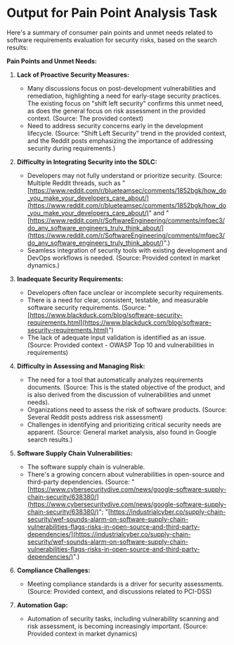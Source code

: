 # Output for Pain Point Analysis Task

Here's a summary of consumer pain points and unmet needs related to software requirements evaluation for security risks, based on the search results:

**Pain Points and Unmet Needs:**

1.  **Lack of Proactive Security Measures:**
    *   Many discussions focus on post-development vulnerabilities and remediation, highlighting a need for early-stage security practices.  The existing focus on "shift left security" confirms this unmet need, as does the general focus on risk assessment in the provided context. (Source: The provided context)
    *   Need to address security concerns early in the development lifecycle. (Source: "Shift Left Security" trend in the provided context, and the Reddit posts emphasizing the importance of addressing security during requirements.)

2.  **Difficulty in Integrating Security into the SDLC:**
    *   Developers may not fully understand or prioritize security. (Source: Multiple Reddit threads, such as "[https://www.reddit.com/r/blueteamsec/comments/1852bgk/how_do_you_make_your_developers_care_about/](https://www.reddit.com/r/blueteamsec/comments/1852bgk/how_do_you_make_your_developers_care_about/)" and "[https://www.reddit.com/r/SoftwareEngineering/comments/mfqec3/do_any_software_engineers_truly_think_about/](https://www.reddit.com/r/SoftwareEngineering/comments/mfqec3/do_any_software_engineers_truly_think_about/)".)
    *   Seamless integration of security tools with existing development and DevOps workflows is needed. (Source: Provided context in market dynamics.)

3.  **Inadequate Security Requirements:**
    *   Developers often face unclear or incomplete security requirements.
    *   There is a need for clear, consistent, testable, and measurable software security requirements. (Source:  "[https://www.blackduck.com/blog/software-security-requirements.html](https://www.blackduck.com/blog/software-security-requirements.html)")
    *   The lack of adequate input validation is identified as an issue. (Source: Provided context - OWASP Top 10 and vulnerabilities in requirements)

4.  **Difficulty in Assessing and Managing Risk:**
    *   The need for a tool that automatically analyzes requirements documents. (Source: This is the stated objective of the product, and is also derived from the discussion of vulnerabilities and unmet needs).
    *   Organizations need to assess the risk of software products. (Source:  Several Reddit posts address risk assessment)
    *   Challenges in identifying and prioritizing critical security needs are apparent. (Source: General market analysis, also found in Google search results.)

5.  **Software Supply Chain Vulnerabilities:**
    *   The software supply chain is vulnerable.
    *   There's a growing concern about vulnerabilities in open-source and third-party dependencies. (Source: "[https://www.cybersecuritydive.com/news/google-software-supply-chain-security/638380/](https://www.cybersecuritydive.com/news/google-software-supply-chain-security/638380/)"; "[https://industrialcyber.co/supply-chain-security/wef-sounds-alarm-on-software-supply-chain-vulnerabilities-flags-risks-in-open-source-and-third-party-dependencies/](https://industrialcyber.co/supply-chain-security/wef-sounds-alarm-on-software-supply-chain-vulnerabilities-flags-risks-in-open-source-and-third-party-dependencies/)".)

6.  **Compliance Challenges:**
    *   Meeting compliance standards is a driver for security assessments. (Source: Provided context, and discussions related to PCI-DSS)

7.  **Automation Gap:**
    *   Automation of security tasks, including vulnerability scanning and risk assessment, is becoming increasingly important. (Source: Provided context in market dynamics)